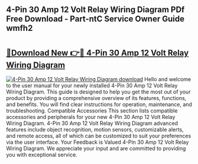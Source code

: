 ## 4-Pin 30 Amp 12 Volt Relay Wiring Diagram PDf Free Download - Part-ntC Service Owner Guide wmfh2

# <h2><a href="http://dflq1g9.blite.top/?on=4-Pin+30+Amp+12+Volt+Relay+Wiring+Diagram">🔗Download New 👉🔴 4-Pin 30 Amp 12 Volt Relay Wiring Diagram</a></h2>

[![4-Pin 30 Amp 12 Volt Relay Wiring Diagram download](https://i.imgur.com/lujVjoI.png)](http://dflq1g9.blite.top/?on=4-Pin+30+Amp+12+Volt+Relay+Wiring+Diagram)
Hello and welcome to the user manual for your newly installed 4-Pin 30 Amp 12 Volt Relay Wiring Diagram. This guide is designed to help you get the most out of your product by providing a comprehensive overview of its features, functions, and benefits. You will find clear instructions for operation, maintenance, and troubleshooting. Compatible Accessories This section lists compatible accessories and peripherals for your new 4-Pin 30 Amp 12 Volt Relay Wiring Diagram. 4-Pin 30 Amp 12 Volt Relay Wiring Diagram advanced features include object recognition, motion sensors, customizable alerts, and remote access, all of which can be customized to suit your preferences via the user interface. Your Feedback is Valued 4-Pin 30 Amp 12 Volt Relay Wiring Diagram. We appreciate your input and are committed to providing you with exceptional service.

